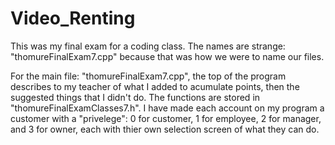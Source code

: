 # Video_Renting
This was my final exam for a coding class. The names are strange: "thomureFinalExam7.cpp" because that was how we were to name our files.

For the main file: "thomureFinalExam7.cpp", the top of the program describes to my teacher of what I added to acumulate points, then the suggested things that I didn't do. The functions are stored in "thomureFinalExamClasses7.h". I have made each account on my program a customer with a "privelege": 0 for customer, 1 for employee, 2 for manager, and 3 for owner, each with thier own selection screen of what they can do.
